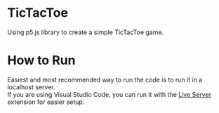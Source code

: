 # TicTacToe
Using p5.js library to create a simple TicTacToe game.

# How to Run
Easiest and most recommended way to run the code is to run it in a localhost server.<br/>
If you are using Visual Studio Code, you can run it with the [Live Server](https://marketplace.visualstudio.com/items?itemName=ritwickdey.LiveServer) extension for easier setup.
